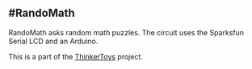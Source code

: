 #RandoMath
---

RandoMath asks random math puzzles. The circuit uses the Sparksfun Serial LCD and an Arduino.

This is a part of the [ThinkerToys](http://dhairyadand.com/thinkertoys) project.